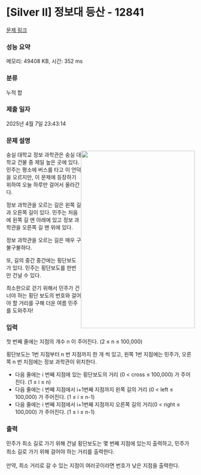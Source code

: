 # [Silver II] 정보대 등산 - 12841 

[문제 링크](https://www.acmicpc.net/problem/12841) 

### 성능 요약

메모리: 49408 KB, 시간: 352 ms

### 분류

누적 합

### 제출 일자

2025년 4월 7일 23:43:14

### 문제 설명

<p><img alt="" src="https://onlinejudgeimages.s3-ap-northeast-1.amazonaws.com/problem/12841/1.png" style="float:right; height:474px; width:304px">숭실 대학교 정보 과학관은 숭실 대학교 건물 중 제일 높은 곳에 있다. 민주는 평소에 버스를 타고 이 언덕을 오르지만, 이 문제에 등장하기 위하여 오늘 하루만 걸어서 올라간다.</p>

<p>정보 과학관을 오르는 길은 왼쪽 길과 오른쪽 길이 있다. 민주는 처음에 왼쪽 길 맨 아래에 있고 정보 과학관을 오른쪽 길 맨 위에 있다.</p>

<p>정보 과학관을 오르는 길은 매우 구불구불하다.</p>

<p>또, 길의 중간 중간에는 횡단보도가 있다. 민주는 횡단보도를 한번만 건널 수 있다.</p>

<p>최소한으로 걷기 위해서 민주가 건너야 하는 횡단 보도의 번호와 걸어야 할 거리를 구해 더운 여름 민주를 도와주자!</p>

### 입력 

 <p>첫 번째 줄에는 지점의 개수 n 이 주어진다. (2 ≤ n ≤ 100,000)</p>

<p>횡단보도는 1번 지점부터 n 번 지점까지 한 개 씩 있고, 왼쪽 1번 지점에는 민주가, 오른쪽 n 번 지점에는 정보 과학관이 위치한다.</p>

<ul>
	<li>다음 줄에는 i 번째 지점에 있는 횡단보도의 거리 (0 < cross ≤ 100,000) 가 주어진다. (1 ≤ i ≤ n)</li>
	<li>다음 줄에는 i 번째 지점에서 i+1번째 지점까지 왼쪽 길의 거리 (0 < left ≤ 100,000) 가 주어진다. (1 ≤  i ≤ n-1)</li>
	<li>다음 줄에는 i 번째 지점에서 i+1번째 지점까지 오른쪽 길의 거리(0 < right ≤ 100,000) 가 주어진다. (1 ≤  i ≤ n-1)</li>
</ul>

### 출력 

 <p>민주가 최소 길로 가기 위해 건널 횡단보도는 몇 번째 지점에 있는지 출력하고,<span style="line-height:1.6em"> 민주가 최소 길로 가기 위해 걸어야 하는 거리를 출력한다.</span></p>

<p>만약, 최소 거리로 갈 수 있는 지점이 여러곳이라면 번호가 낮은 지점을 출력한다.</p>

